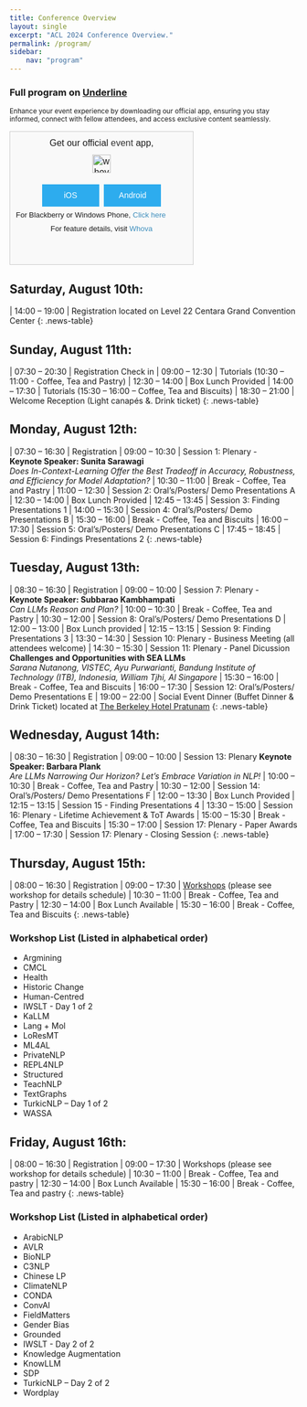 ```yaml
---
title: Conference Overview
layout: single
excerpt: "ACL 2024 Conference Overview."
permalink: /program/
sidebar: 
    nav: "program"
---
```


### Full program on [Underline](https://underline.io/events/466/schedule/embed?timeZone=Asia%2FBangkok&day=2024-08-11T02%3A00%3A00.000Z)

<small>Enhance your event experience by downloading our official app, ensuring you stay informed, connect with fellow attendees, and access exclusive content seamlessly.</small>
<div style="line-height:1.4em;background-color:#f9f9f9;border:1px solid #ccc;padding:10px;width:300px;font-family:Helvetica;height:212px" data-reactroot="">
    <div style="height:150px">
        <div style="text-align:center;font-size:16px">
            <span>Get our official <a href="https://whova.com/whova-event-app/" style="text-decoration:none;color:#333"> event </a>app,</span>
            <div style="margin:10px 0px">
                <img style="height:32px" src="https://whova.com/xems/apis/get_whova_tracking_image/?event_id=amoac_202408&amp;track_id=use_small_widget&amp;image_type=whova_logo" title="whova-logo"/>
            </div>
        </div>
        <div style="margin-top:20px;clear:both;text-align:center;padding:0 0 5px 0">
            <a href="https://itunes.apple.com/app/apple-store/id716979741?pt=1944835&amp;ct=download_widget&amp;mt=8" target="_blank" rel="noreferrer" style="line-height:1.4em;font-size:14px;background-color:#2dacee;padding:10px;color:#fff;min-width:80px;display:inline-block;text-decoration:none;margin-right:5px">iOS</a>
            <a href="https://play.google.com/store/apps/details?id=com.whova.event&amp;referrer=utm_source%3Ddownload_widget%26utm_medium%3Dwidget%26utm_content%3Damoac_202408" target="_blank" rel="noreferrer" style="line-height:1.4em;font-size:14px;background-color:#2dacee;padding:10px;color:#fff;min-width:80px;display:inline-block;text-decoration:none">Android</a>
        </div>
        <span style="font-size:13px">For Blackberry or Windows Phone,</span> 
        <a target="_blank" rel="noreferrer" style="font-size:13px;text-decoration:none;color:#3c8dbc" href="https://whova.com/portal/webapp/amoac_202408/">Click here</a>
    </div>
    <div>
        <div style="text-align:center;font-size:13px">For feature details, visit<!-- --> 
            <a target="_blank" rel="noreferrer" style="text-decoration:none;color:#3c8dbc" href="https://whova.com/">Whova</a>
        </div>
    </div>
</div>

## Saturday, August 10th:
<style>
.news-table tr td:nth-child(1) { font-weight: bold; width: 20em; }
.news-table tr td:nth-child(2) {width: 55em; }
</style>
| 14:00 – 19:00 | Registration located on Level 22 Centara Grand Convention Center
{: .news-table}

## Sunday, August 11th:
<style>
.news-table tr td:nth-child(1) { font-weight: bold; width: 20em; }
.news-table tr td:nth-child(2) {width: 55em; }
</style>
| 07:30 – 20:30 | Registration Check in
| 09:00 – 12:30 | Tutorials (10:30 – 11:00 - Coffee, Tea and Pastry)
| 12:30 – 14:00 | Box Lunch Provided
| 14:00 – 17:30 | Tutorials (15:30 – 16:00 – Coffee, Tea and Biscuits)
| 18:30 – 21:00 | Welcome Reception (Light canapés &. Drink ticket)
{: .news-table}

## Monday, August 12th:
<style>
.news-table tr td:nth-child(1) { font-weight: bold; width: 20em; }
.news-table tr td:nth-child(2) {width: 55em; }
</style>
| 07:30 – 16:30 | Registration
| 09:00 – 10:30 | Session 1: Plenary - <br> **Keynote Speaker: Sunita Sarawagi** <br> *Does In-Context-Learning Offer the Best Tradeoff in Accuracy, Robustness, and Efficiency for Model Adaptation?*
| 10:30 – 11:00 | Break - Coffee, Tea and Pastry
| 11:00 – 12:30 | Session 2: Oral’s/Posters/ Demo Presentations A
| 12:30 – 14:00 | Box Lunch Provided
| 12:45 – 13:45 | Session 3: Finding Presentations 1
| 14:00 – 15:30 | Session 4: Oral’s/Posters/ Demo Presentations B
| 15:30 – 16:00 | Break - Coffee, Tea and Biscuits
| 16:00 – 17:30 | Session 5: Oral’s/Posters/ Demo Presentations C
| 17:45 – 18:45 | Session 6: Findings Presentations 2
{: .news-table}

## Tuesday, August 13th:
<style>
.news-table tr td:nth-child(1) { font-weight: bold; width: 20em; }
.news-table tr td:nth-child(2) {width: 55em; }
</style>
| 08:30 – 16:30 | Registration
| 09:00 – 10:00 | Session 7: Plenary - <br> **Keynote Speaker: Subbarao Kambhampati** <br> *Can LLMs Reason and Plan?*
| 10:00 – 10:30 | Break - Coffee, Tea and Pastry
| 10:30 – 12:00 | Session 8: Oral’s/Posters/ Demo Presentations D
| 12:00 – 13:00 | Box Lunch provided
| 12:15 – 13:15 | Session 9: Finding Presentations 3
| 13:30 – 14:30 | Session 10: Plenary - Business Meeting (all attendees welcome)
| 14:30 – 15:30 | Session 11: Plenary - Panel Dicussion <br> **Challenges and Opportunities with SEA LLMs** <br> *Sarana Nutanong, VISTEC, Ayu Purwarianti, Bandung Institute of Technology (ITB), Indonesia, William Tjhi, AI Singapore*
| 15:30 – 16:00 | Break - Coffee, Tea and Biscuits
| 16:00 – 17:30 | Session 12: Oral’s/Posters/ Demo Presentations E
| 19:00 – 22:00 | Social Event Dinner (Buffet Dinner & Drink Ticket) located at [The Berkeley Hotel Pratunam](https://maps.app.goo.gl/v8sGBVLpz84MPuHL9)
{: .news-table}

## Wednesday, August 14th:
<style>
.news-table tr td:nth-child(1) { font-weight: bold; width: 20em; }
.news-table tr td:nth-child(2) {width: 55em; }
</style>
| 08:30 – 16:30 | Registration
| 09:00 – 10:00 | Session 13: Plenary **Keynote Speaker: Barbara Plank** <br> *Are LLMs Narrowing Our Horizon? Let’s Embrace Variation in NLP!*
| 10:00 – 10:30 | Break - Coffee, Tea and Pastry
| 10:30 – 12:00 | Session 14: Oral’s/Posters/ Demo Presentations F
| 12:00 – 13:30 | Box Lunch Provided
| 12:15 – 13:15 | Session 15 - Finding Presentations 4
| 13:30 – 15:00 | Session 16: Plenary - Lifetime Achievement & ToT Awards
| 15:00 – 15:30 | Break - Coffee, Tea and Biscuits
| 15:30 – 17:00 | Session 17: Plenary - Paper Awards
| 17:00 – 17:30 | Session 17: Plenary - Closing Session
{: .news-table}

## Thursday, August 15th:
<style>
.news-table tr td:nth-child(1) { font-weight: bold; width: 20em; }
.news-table tr td:nth-child(2) {width: 55em; }
</style>
| 08:00 – 16:30 | Registration
| 09:00 – 17:30 | [Workshops](/program/workshops/) (please see workshop for details schedule)
| 10:30 – 11:00 | Break - Coffee, Tea and Pastry
| 12:30 – 14:00 | Box Lunch Available
| 15:30 – 16:00 | Break - Coffee, Tea and Biscuits
{: .news-table}

### Workshop List (Listed in alphabetical order)
* Argmining
* CMCL
* Health
* Historic Change
* Human-Centred
* IWSLT - Day 1 of 2
* KaLLM
* Lang + Mol
* LoResMT
* ML4AL
* PrivateNLP
* REPL4NLP
* Structured
* TeachNLP
* TextGraphs
* TurkicNLP – Day 1 of 2
* WASSA


## Friday, August 16th:
<style>
.news-table tr td:nth-child(1) { font-weight: bold; width: 20em; }
.news-table tr td:nth-child(2) {width: 55em; }
</style>
| 08:00 – 16:30 | Registration
| 09:00 – 17:30 | Workshops (please see workshop for details schedule)
| 10:30 – 11:00 | Break - Coffee, Tea and pastry
| 12:30 – 14:00 | Box Lunch Available
| 15:30 – 16:00 | Break - Coffee, Tea and pastry
{: .news-table}

### Workshop List (Listed in alphabetical order)
* ArabicNLP
* AVLR
* BioNLP
* C3NLP
* Chinese LP
* ClimateNLP
* CONDA
* ConvAI
* FieldMatters
* Gender Bias
* Grounded
* IWSLT - Day 2 of 2
* Knowledge Augmentation
* KnowLLM
* SDP
* TurkicNLP – Day 2 of 2
* Wordplay


<br><br>




